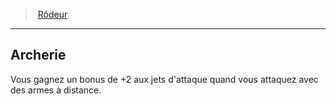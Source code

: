 ﻿---
!ClassFeatureItem
Id: ranger_hd.md#archerie
ParentLink: ranger_hd.md#rôdeur
Name: Archerie
ParentName: Rôdeur
NameLevel: 2
Attributes: {}
AttributesDictionary: >+
  {}

---
> [Rôdeur](hd_ranger.md)

---

## Archerie

Vous gagnez un bonus de +2 aux jets d'attaque quand vous attaquez avec des armes à distance.

